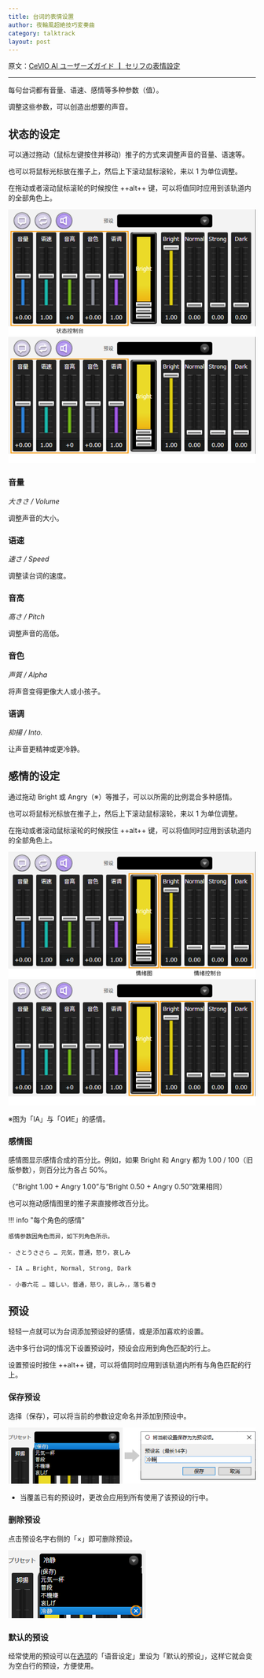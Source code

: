 ```yaml
---
title: 台词的表情设置
author: 夜輪風超絶技巧変奏曲
category: talktrack
layout: post
---
```

原文：[CeVIO AI ユーザーズガイド ┃ セリフの表情設定](https://cevio.jp/guide/cevio_ai/talktrack/talk_05/)

---

每句台词都有音量、语速、感情等多种参数（值）。

调整这些参数，可以创造出想要的声音。

## 状态的设定

可以通过拖动（鼠标左键按住并移动）推子的方式来调整声音的音量、语速等。

也可以将鼠标光标放在推子上，然后上下滚动鼠标滚轮，来以 1 为单位调整。

在拖动或者滚动鼠标滚轮的时候按住 ++alt++ 键，可以将值同时应用到该轨道内的全部角色上。

![condition controller](images/talk_05_1.png#only-light)
![condition controller](images/talk_05_1_dark.png#only-dark)

### 音量

*大きさ / Volume*

调整声音的大小。

### 语速

*速さ / Speed*

调整读台词的速度。

### 音高

*高さ / Pitch*

调整声音的高低。

### 音色

*声質 / Alpha*

将声音变得更像大人或小孩子。

### 语调

*抑揚 / Into.*

让声音更精神或更冷静。

## 感情的设定

通过拖动 Bright 或 Angry（※）等推子，可以以所需的比例混合多种感情。

也可以将鼠标光标放在推子上，然后上下滚动鼠标滚轮，来以 1 为单位调整。

在拖动或者滚动鼠标滚轮的时候按住 ++alt++ 键，可以将值同时应用到该轨道内的全部角色上。

![emotion controller](images/talk_05_2.png#only-light)
![emotion controller](images/talk_05_2_dark.png#only-dark)

※图为「IA」与「OИE」的感情。

### 感情图

感情图显示感情合成的百分比。例如，如果 Bright 和 Angry 都为 1.00 / 100（旧版参数），则百分比为各占 50%。

（“Bright 1.00 + Angry 1.00”与“Bright 0.50 + Angry 0.50”效果相同）

也可以拖动感情图里的推子来直接修改百分比。

!!! info "每个角色的感情"
    
    感情参数因角色而异，如下列角色所示。

    - さとうささら … 元気，普通，怒り，哀しみ

    - IA … Bright, Normal, Strong, Dark

    - 小春六花 … 嬉しい，普通，怒り，哀しみ，，落ち着き

## 预设

轻轻一点就可以为台词添加预设好的感情，或是添加喜欢的设置。

选中多行台词的情况下设置预设时，预设会应用到角色匹配的行上。

设置预设时按住 ++alt++ 键，可以将值同时应用到该轨道内所有与角色匹配的行上。

### 保存预设

选择（保存），可以将当前的参数设定命名并添加到预设中。

![save preset](images/talk_05_3.png)

* 当覆盖已有的预设时，更改会应用到所有使用了该预设的行中。

### 删除预设

点击预设名字右侧的「×」即可删除预设。

![delete preset](images/talk_05_4.png)

### 默认的预设

经常使用的预设可以在[选项](../option/option.md)的「语音设定」里设为「默认的预设」，这样它就会变为空白行的预设，方便使用。
